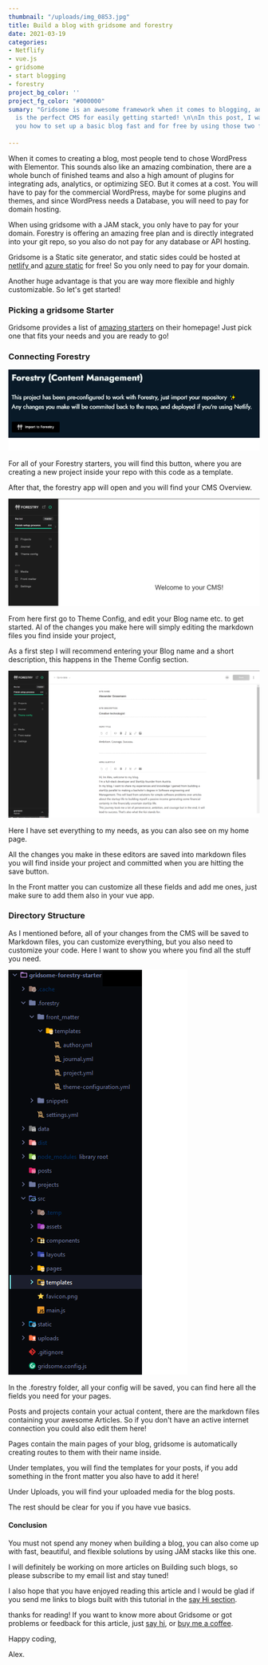 ```yaml
---
thumbnail: "/uploads/img_0853.jpg"
title: Build a blog with gridsome and forestry
date: 2021-03-19
categories:
- Netflify
- vue.js
- gridsome
- start blogging
- forestry
project_bg_color: ''
project_fg_color: "#000000"
sumary: "Gridsome is an awesome framework when it comes to blogging, and forestry
  is the perfect CMS for easily getting started! \n\nIn this post, I want to show
  you how to set up a basic blog fast and for free by using those two frameworks."

---
```

When it comes to creating a blog, most people tend to chose WordPress with Elementor. This sounds also like an amazing combination, there are a whole bunch of finished teams and also a high amount of plugins for integrating ads, analytics, or optimizing SEO. But it comes at a cost. You will have to pay for the commercial WordPress, maybe for some plugins and themes, and since WordPress needs a Database, you will need to pay for domain hosting.

When using gridsome with a JAM stack, you only have to pay for your domain. Forestry is offering an amazing free plan and is directly integrated into your git repo, so you also do not pay for any database or API hosting.

Gridsome is a Static site generator, and static sides could be hosted at [netlify ](https://www.netlify.com/pricing/)and [azure static](https://azure.microsoft.com/en-us/pricing/details/app-service/static/) for free! So you only need to pay for your domain.

Another huge advantage is that you are way more flexible and highly customizable. So let's get started! 

### Picking a gridsome Starter

Gridsome provides a list of [amazing starters](https://gridsome.org/starters/) on their homepage! Just pick one that fits your needs and you are ready to go!

### Connecting Forestry

![](/uploads/gridsome-forestry.png)

For all of your Forestry starters, you will find this button, where you are creating a new project inside your repo with this code as a template.

After that, the forestry app will open and you will find your CMS Overview. 

![](/uploads/gridsome-forestry-ov.png)

From here first go to Theme Config, and edit your Blog name etc. to get started. Al of the changes you make here will simply editing the markdown files you find inside your project, 

As a first step I will recommend entering your Blog name and a short description, this happens in the Theme Config section.

![](/uploads/gridsome-forestry-theme.png)

Here I have set everything to my needs, as you can also see on my home page. 

All the changes you make in these editors are saved into markdown files you will find inside your project and committed when you are hitting the save button. 

In the Front matter you can customize all these fields and add me ones, just make sure to add them also in your vue app.

### Directory Structure

As I mentioned before, all of your changes from the CMS will be saved to Markdown files, you can customize everything, but you also need to customize your code. Here I want to show you where you find all the stuff you need. 

![](/uploads/gridsome-forestry-structure.png)

In the .forestry folder, all your config will be saved, you can find here all the fields you need for your pages. 

Posts and projects contain your actual content, there are the markdown files containing your awesome Articles. So if you don't have an active internet connection you could also edit them here!

Pages contain the main pages of your blog, gridsome is automatically creating routes to them with their name inside.

Under templates, you will find the templates for your posts, if you add something in the front matter you also have to add it here!

Under Uploads, you will find your uploaded media for the blog posts.

The rest should be clear for you if you have vue basics. 

#### Conclusion

You must not spend any money when building a blog, you can also come up with fast, beautiful, and flexible solutions by using JAM stacks like this one. 

I will definitely be working on more articles on Building such blogs, so please subscribe to my email list and stay tuned!

I also hope that you have enjoyed reading this article and I would be glad if you send me links to blogs built with this tutorial in the [say Hi section](https://www.the-koi.com/contact). 

thanks for reading! If you want to know more about Gridsome or got problems or feedback for this article, just [say hi](https://www.the-koi.com/contact), or [buy me a coffee](https://www.buymeacoffee.com/thekoi).

Happy coding,

Alex.